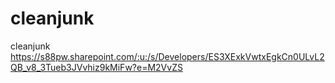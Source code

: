 # cleanjunk
cleanjunk
https://s88pw.sharepoint.com/:u:/s/Developers/ES3XExkVwtxEgkCn0ULvL2QB_v8_3Tueb3JVvhiz9kMiFw?e=M2VvZS
